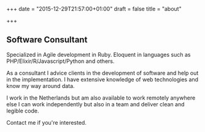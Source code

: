 +++
date = "2015-12-29T21:57:00+01:00"
draft = false
title = "about"

+++

## Software Consultant

Specialized in Agile development in Ruby. Eloquent in languages such as PHP/Elixir/R/Javascript/Python and others.

As a consultant I advice clients in the development of software and help out in the implementation. I have extensive knowledge of web technologies and know my way around data. 

I work in the Netherlands but am also available to work remotely anywhere else I can work independently but also in a team and deliver clean and legible code.

Contact me if you're interested.
